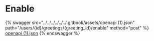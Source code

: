 # Enable

{% swagger src="../../../../../../.gitbook/assets/openapi (1).json" path="/users/{id}/greetings/{greeting_id}/enable" method="post" %}
[openapi (1).json](<../../../../../../.gitbook/assets/openapi (1).json>)
{% endswagger %}
